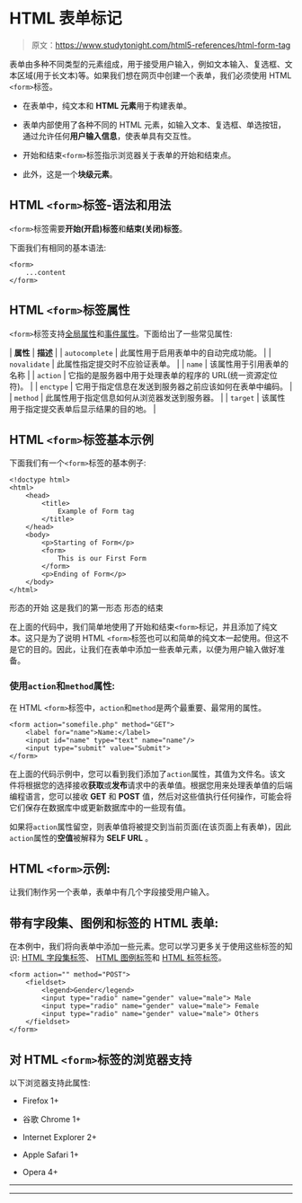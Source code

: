 # HTML 表单标记

> 原文：<https://www.studytonight.com/html5-references/html-form-tag>

表单由多种不同类型的元素组成，用于接受用户输入，例如文本输入、复选框、文本区域(用于长文本)等。如果我们想在网页中创建一个表单，我们必须使用 HTML `<form>`标签。

*   在表单中，纯文本和 **HTML 元素**用于构建表单。

*   表单内部使用了各种不同的 HTML 元素，如输入文本、复选框、单选按钮，通过允许任何**用户输入信息**，使表单具有交互性。

*   开始和结束`<form>`标签指示浏览器关于表单的开始和结束点。

*   此外，这是一个**块级元素**。

## HTML `<form>`标签-语法和用法

`<form>`标签需要**开始(开启)标签**和**结束(关闭)标签**。

下面我们有相同的基本语法:

```
<form>
    ...content
</form>
```

## HTML `<form>`标签属性

`<form>`标签支持[全局属性](https://www.studytonight.com/html5-references/html-global-attributes)和[事件属性](https://www.studytonight.com/html5-references/html-event-attributes)。下面给出了一些常见属性:

| **属性** | **描述** |
| `autocomplete` | 此属性用于启用表单中的自动完成功能。 |
| `novalidate` | 此属性指定提交时不应验证表单。 |
| `name` | 该属性用于引用表单的名称 |
| `action` | 它指的是服务器中用于处理表单的程序的 URL(统一资源定位符)。 |
| `enctype` | 它用于指定信息在发送到服务器之前应该如何在表单中编码。 |
| `method` | 此属性用于指定信息如何从浏览器发送到服务器。 |
| `target` | 该属性用于指定提交表单后显示结果的目的地。 |

## HTML `<form>`标签基本示例

下面我们有一个`<form>`标签的基本例子:

```
<!doctype html>
<html>
    <head>
        <title>
            Example of Form tag
        </title>
    </head>
    <body>
        <p>Starting of Form</p>
        <form>
            This is our First Form
        </form>
        <p>Ending of Form</p>
    </body>
</html>
```

形态的开始
这是我们的第一形态
形态的结束

在上面的代码中，我们简单地使用了开始和结束`<form>`标记，并且添加了纯文本。这只是为了说明 HTML `<form>`标签也可以和简单的纯文本一起使用。但这不是它的目的。因此，让我们在表单中添加一些表单元素，以便为用户输入做好准备。

### 使用`action`和`method`属性:

在 HTML `<form>`标签中，`action`和`method`是两个最重要、最常用的属性。

```
<form action="somefile.php" method="GET">
    <label for="name">Name:</label>
    <input id="name" type="text" name="name"/>
    <input type="submit" value="Submit">
</form>
```

在上面的代码示例中，您可以看到我们添加了`action`属性，其值为文件名。该文件将根据您的选择接收**获取**或**发布**请求中的表单值。根据您用来处理表单值的后端编程语言，您可以接收 **GET** 和 **POST** 值，然后对这些值执行任何操作，可能会将它们保存在数据库中或更新数据库中的一些现有值。

如果将`action`属性留空，则表单值将被提交到当前页面(在该页面上有表单)，因此`action`属性的**空值**被解释为 **SELF URL** 。

## HTML `<form>`示例:

让我们制作另一个表单，表单中有几个字段接受用户输入。

## 带有字段集、图例和标签的 HTML 表单:

在本例中，我们将向表单中添加一些元素。您可以学习更多关于使用这些标签的知识: [HTML 字段集标签](https://www.studytonight.com/html5-references/html-fieldset-tag)、 [HTML 图例标签](https://www.studytonight.com/html5-references/html-legend-tag)和 [HTML 标签标签](https://www.studytonight.com/html5-references/html-label-tag)。

```
<form action="" method="POST">
    <fieldset>
        <legend>Gender</legend>
        <input type="radio" name="gender" value="male"> Male
        <input type="radio" name="gender" value="male"> Female
        <input type="radio" name="gender" value="male"> Others
    </fieldset>
</form>
```

## 对 HTML `<form>`标签的浏览器支持

以下浏览器支持此属性:

*   Firefox 1+

*   谷歌 Chrome 1+

*   Internet Explorer 2+

*   Apple Safari 1+

*   Opera 4+

* * *

* * *